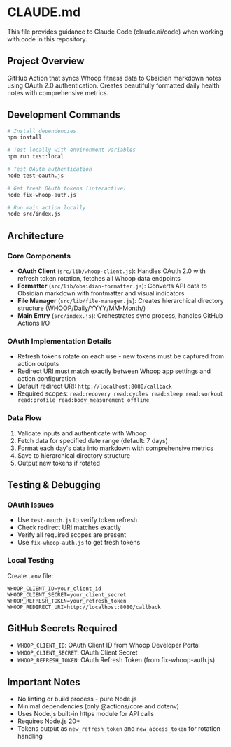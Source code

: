 # CLAUDE.md

This file provides guidance to Claude Code (claude.ai/code) when working with code in this repository.

## Project Overview
GitHub Action that syncs Whoop fitness data to Obsidian markdown notes using OAuth 2.0 authentication. Creates beautifully formatted daily health notes with comprehensive metrics.

## Development Commands

```bash
# Install dependencies
npm install

# Test locally with environment variables
npm run test:local

# Test OAuth authentication
node test-oauth.js

# Get fresh OAuth tokens (interactive)
node fix-whoop-auth.js

# Run main action locally
node src/index.js
```

## Architecture

### Core Components
- **OAuth Client** (`src/lib/whoop-client.js`): Handles OAuth 2.0 with refresh token rotation, fetches all Whoop data endpoints
- **Formatter** (`src/lib/obsidian-formatter.js`): Converts API data to Obsidian markdown with frontmatter and visual indicators
- **File Manager** (`src/lib/file-manager.js`): Creates hierarchical directory structure (WHOOP/Daily/YYYY/MM-Month/)
- **Main Entry** (`src/index.js`): Orchestrates sync process, handles GitHub Actions I/O

### OAuth Implementation Details
- Refresh tokens rotate on each use - new tokens must be captured from action outputs
- Redirect URI must match exactly between Whoop app settings and action configuration
- Default redirect URI: `http://localhost:8080/callback`
- Required scopes: `read:recovery read:cycles read:sleep read:workout read:profile read:body_measurement offline`

### Data Flow
1. Validate inputs and authenticate with Whoop
2. Fetch data for specified date range (default: 7 days)
3. Format each day's data into markdown with comprehensive metrics
4. Save to hierarchical directory structure
5. Output new tokens if rotated

## Testing & Debugging

### OAuth Issues
- Use `test-oauth.js` to verify token refresh
- Check redirect URI matches exactly
- Verify all required scopes are present
- Use `fix-whoop-auth.js` to get fresh tokens

### Local Testing
Create `.env` file:
```
WHOOP_CLIENT_ID=your_client_id
WHOOP_CLIENT_SECRET=your_client_secret
WHOOP_REFRESH_TOKEN=your_refresh_token
WHOOP_REDIRECT_URI=http://localhost:8080/callback
```

## GitHub Secrets Required
- `WHOOP_CLIENT_ID`: OAuth Client ID from Whoop Developer Portal
- `WHOOP_CLIENT_SECRET`: OAuth Client Secret
- `WHOOP_REFRESH_TOKEN`: OAuth Refresh Token (from fix-whoop-auth.js)

## Important Notes
- No linting or build process - pure Node.js
- Minimal dependencies (only @actions/core and dotenv)
- Uses Node.js built-in https module for API calls
- Requires Node.js 20+
- Tokens output as `new_refresh_token` and `new_access_token` for rotation handling